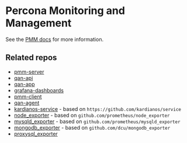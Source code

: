 # Percona Monitoring and Management

See the [PMM docs](https://www.percona.com/doc/percona-monitoring-and-management/index.html) for more information.

## Related repos

* [pmm-server](https://github.com/percona/pmm-server)
 * [qan-api](https://github.com/percona/qan-api)
 * [qan-app](https://github.com/percona/qan-app)
 * [grafana-dashboards](https://github.com/percona/grafana-dashboards)
* [pmm-client](https://github.com/percona/pmm-client)
 * [qan-agent](https://github.com/percona/qan-agent)
 * [kardianos-service](https://github.com/percona/kardianos-service) - based on `https://github.com/kardianos/service`
 * [node_exporter](https://github.com/percona/node_exporter) - based on `github.com/prometheus/node_exporter`
 * [mysqld_exporter](https://github.com/percona/mysqld_exporter) - based on `github.com/prometheus/mysqld_exporter`
 * [mongodb_exporter](https://github.com/Percona-Lab/prometheus_mongodb_exporter) - based on `github.com/dcu/mongodb_exporter`
 * [proxysql_exporter](https://github.com/percona/proxysql_exporter)


